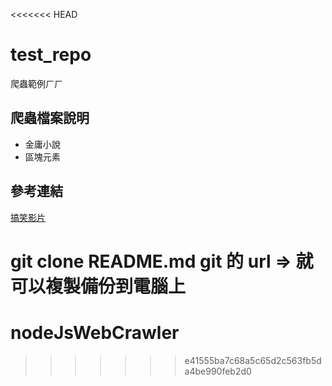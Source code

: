 <<<<<<< HEAD
# test_repo
爬蟲範例ㄏㄏ

## 爬蟲檔案說明
- 金庸小說
- 區塊元素

## 參考連結
[搞笑影片](https://youtube.com.tw "你被騙了")

git clone README.md git 的 url => 就可以複製備份到電腦上
=======
# nodeJsWebCrawler
>>>>>>> e41555ba7c68a5c65d2c563fb5da4be990feb2d0

